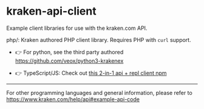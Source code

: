 kraken-api-client
=================

Example client libraries for use with the kraken.com API.

 php/:
  Kraken authored PHP client library. Requires PHP with `curl` support.

- 👉 For python, see the third party authored https://github.com/veox/python3-krakenex

- 👉 TypeScript/JS: Check out [this 2-in-1 api + repl client npm](https://github.com/yeikiu/ts-kraken)

---

For other programming languages and general information,
please refer to https://www.kraken.com/help/api#example-api-code
